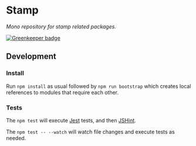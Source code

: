 # Stamp

_Mono repository for stamp related packages._

[![Greenkeeper badge](https://badges.greenkeeper.io/stampit-org/stamp.svg)](https://greenkeeper.io/)

## Development

### Install

Run `npm install` as usual followed by `npm run bootstrap` which creates local references to modules that require each other.

### Tests

The `npm test` will execute [Jest](https://github.com/facebook/jest) tests, and then [JSHint](https://github.com/jshint/jshint).

The `npm test -- --watch` will watch file changes and execute tests as needed.
